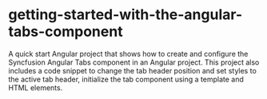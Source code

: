 # getting-started-with-the-angular-tabs-component
A quick start Angular project that shows how to create and configure the Syncfusion Angular Tabs component in an Angular project. This project also includes a code snippet to change the tab header position and set styles to the active tab header, initialize the tab component using a template and HTML elements.
